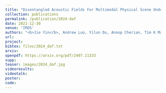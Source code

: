 ```yaml
---
title: "Disentangled Acoustic Fields For Multimodal Physical Scene Understanding"
collection: publications
permalink: /publication/2024-daf
date: 2021-12-30
venue: 'IROS'
authors: "<b>Jie Yin</b>, Andrew Luo, Yilun Du, Anoop Cherian, Tim K Marks, Jonathan Le Roux, Chuang Gan"
url: 
project: 
bibtex: files/2024_daf.txt
arxiv: 
openpdf: https://arxiv.org/pdf/2407.11333
supp: 
teaser: images/2024_daf.jpg
videoresults: 
videotalk: 
poster: 
code: 
---
```

